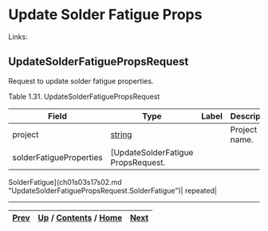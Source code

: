 
# Update Solder Fatigue Props

Links:

## UpdateSolderFatiguePropsRequest

Request to update solder fatigue properties.

Table 1.31. UpdateSolderFatiguePropsRequest

Field| Type| Label| Description  
---|---|---|---  
project| [string](ch01s11.md "gRPC Scalar Value Types")|  | Project name.   
solderFatigueProperties| [UpdateSolderFatigue PropsRequest.
SolderFatigue](ch01s03s17s02.md
"UpdateSolderFatiguePropsRequest.SolderFatigue")| repeated|  
  
  

* * *

[Prev](ch01s03s16s02.md) | [Up](ch01s03.md) / [Contents](index.md) / [Home](../../index.htm)|  [Next](ch01s03s17s02.md)  
---|---|---

